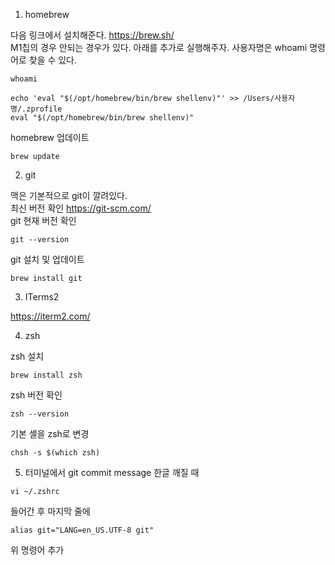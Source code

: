 1. homebrew 

다음 링크에서 설치해준다.
https://brew.sh/  
 M1칩의 경우 안되는 경우가 있다. 아래를 추가로 실행해주자. 사용자명은 whoami 명령어로 찾을 수 있다.  
 ```
 whoami
 ```
```
echo 'eval "$(/opt/homebrew/bin/brew shellenv)"' >> /Users/사용자명/.zprofile   
eval "$(/opt/homebrew/bin/brew shellenv)"
```
homebrew 업데이트 
```
brew update
```


2. git

맥은 기본적으로 git이 깔려있다.   
최신 버전 확인 https://git-scm.com/  
git 현재 버전 확인  
```
git --version
```
git 설치 및 업데이트
```
brew install git
```

3. ITerms2

https://iterm2.com/       

4. zsh

zsh 설치 
```
brew install zsh
```
zsh 버전 확인
```
zsh --version
```
기본 셸을 zsh로 변경
```
chsh -s $(which zsh)
```

5. 터미널에서 git commit message 한글 깨질 때   
```
vi ~/.zshrc
```
들어간 후 마지막 줄에 
```
alias git="LANG=en_US.UTF-8 git"
```
위 명령어 추가
